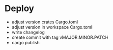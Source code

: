 # Deploy
- adjust version crates Cargo.toml
- adjust version in workspace Cargo.toml
- write changelog
- create commit with tag vMAJOR.MINOR.PATCH
- cargo publish